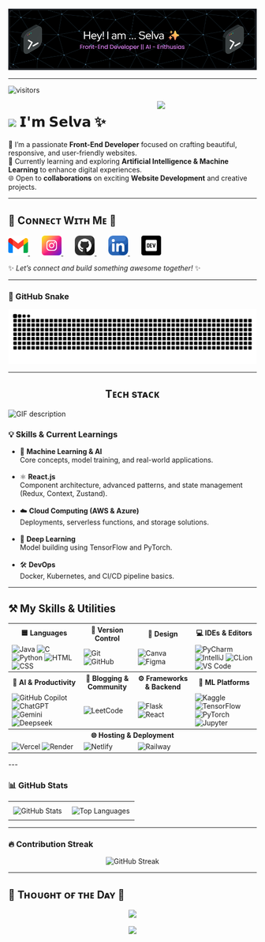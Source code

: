 ![Header](./header.png)

---
![visitors](https://vbr.nathanchung.dev/badge?page_id=selvaganesh19.selagvanesh19&color=00cf00)

<div>
  <img align="right" width="40%" src="https://owlbertsio-resized.s3.amazonaws.com/Popper.psd.full.png">
</div>

# <img src="https://emojis.slackmojis.com/emojis/images/1531849430/4246/blob-sunglasses.gif?1531849430" width="30"/> 𝗜'𝗺 𝗦𝗲𝗹𝘃𝗮 ✨

🎨 I’m a passionate **Front-End Developer** focused on crafting beautiful, responsive, and user-friendly websites.  
🤖 Currently learning and exploring **Artificial Intelligence & Machine Learning** to enhance digital experiences.  
🌐 Open to **collaborations** on exciting **Website Development** and creative projects. 

---

<h2 align="left">🤝 Cᴏɴɴᴇᴄᴛ Wɪᴛʜ Mᴇ 🤝</h2>

<p align="left">

  <a href="mailto:selvavelayutham395@gmail.com" target="_blank"> 
    <img src="./gmail.png" width="40" height="40" alt="Email" />
  </a>
  &nbsp;&nbsp;&nbsp;&nbsp;&nbsp;

  <a href="https://www.instagram.com/_selvxsh.__" target="_blank"> 
    <img src="./instagram.png" width="40" height="40" alt="Instagram" />
  </a>
  &nbsp;&nbsp;&nbsp;&nbsp;&nbsp;

  <a href="https://github.com/selvaganesh19" target="_blank"> 
    <img src="./github.png" width="40" height="40" alt="GitHub" />
  </a>
  &nbsp;&nbsp;&nbsp;&nbsp;&nbsp;

  <a href="https://www.linkedin.com/in/selvaganesh-velayutham-025bb1284" target="_blank">
    <img src="./linkedin.png" width="40" height="40" alt="LinkedIn" />
  </a>
  &nbsp;&nbsp;&nbsp;&nbsp;&nbsp;

  <a href="https://selvaganesh19.github.io/Portfolio-React/" target="_blank">
    <img src="./dev_to.png" width="40" height="40" alt="Portfolio" />
  </a>

</p>


✨ _Let’s connect and build something awesome together!_ ✨

---

### 🐍 GitHub Snake

<p align="center">
  <img src="https://github.com/Selvaganesh19/Selvaganesh19/blob/output/github-snake.svg" />
</p>

---

<h2 align="center">Tᴇᴄʜ sᴛᴀᴄᴋ</h2> 
<picture>
  <source media="(prefers-color-scheme: dark)" srcset="./Skills_Animation_Dark.gif">
  <source media="(prefers-color-scheme: light)" srcset="./Skills_Animation_White.gif">
  <img align="left" alt="GIF description" src="./Skills_Animation_White.gif">
</picture>
<br />

<h3 align="left">💡 Skills & Current Learnings</h3>

<ul align="left">
  <li>🤖 <strong>Machine Learning & AI</strong><br>Core concepts, model training, and real-world applications.</li><br>

  <li>⚛️ <strong>React.js</strong><br>Component architecture, advanced patterns, and state management (Redux, Context, Zustand).</li><br>

  <li>☁️ <strong>Cloud Computing (AWS & Azure)</strong><br>Deployments, serverless functions, and storage solutions.</li><br>

  <li>🧠 <strong>Deep Learning</strong><br>Model building using TensorFlow and PyTorch.</li><br>

  <li>🛠️ <strong>DevOps</strong><br>Docker, Kubernetes, and CI/CD pipeline basics.</li>
</ul>


---
<h2>⚒️ My Skills & Utilities</h2>

<table style="width:100%; border-collapse: collapse;">
  <!-- Section 1 -->
  <tr>
    <th>🟦 Languages</th>
    <th>🔧 Version Control</th>
    <th>🎨 Design</th>
    <th>💻 IDEs & Editors</th>
  </tr>
  <tr>
    <td>
      <img src="https://iconic-api.onrender.com/dark/java" width="40px" title="Java" />
      <img src="https://iconic-api.onrender.com/dark/c" width="40px" title="C" />
      <img src="https://iconic-api.onrender.com/dark/python" width="40px" title="Python" />
      <img src="https://iconic-api.onrender.com/dark/html" width="40px" title="HTML" />
      <img src="https://iconic-api.onrender.com/dark/css" width="40px" title="CSS" />
    </td>
    <td>
      <img src="https://iconic-api.onrender.com/dark/git" width="40px" title="Git" />
      <img src="https://iconic-api.onrender.com/dark/github" width="40px" title="GitHub" />
    </td>
    <td>
      <img src="https://iconic-api.onrender.com/dark/canva" width="40px" title="Canva" />
      <img src="https://iconic-api.onrender.com/dark/figma" width="40px" title="Figma" />
    </td>
    <td>
      <img src="https://iconic-api.onrender.com/dark/pycharm" width="40px" title="PyCharm" />
      <img src="https://iconic-api.onrender.com/dark/intellij" width="40px" title="IntelliJ" />
      <img src="https://iconic-api.onrender.com/dark/clion" width="40px" title="CLion" />
      <img src="https://iconic-api.onrender.com/dark/vscode" width="40px" title="VS Code" />
    </td>
  </tr>

  <!-- Section 2 -->
  <tr>
    <th>🤖 AI & Productivity</th>
    <th>📝 Blogging & Community</th>
    <th>⚙️ Frameworks & Backend</th>
    <th>🧠 ML Platforms</th>
  </tr>
  <tr>
    <td>
      <img src="https://iconic-api.onrender.com/dark/github" width="40px" title="GitHub Copilot" />
      <img src="https://iconic-api.onrender.com/dark/chatgpt" width="40px" title="ChatGPT" />
      <img src="https://iconic-api.onrender.com/dark/gemini" width="40px" title="Gemini" />
      <img src="https://iconic-api.onrender.com/dark/deepseek" width="40px" title="Deepseek" />
    </td>
    <td>
      <img src="https://iconic-api.onrender.com/dark/leetcode" width="40px" title="LeetCode" />
    </td>
    <td>
      <img src="https://iconic-api.onrender.com/dark/flask" width="40px" title="Flask" />
      <img src="https://iconic-api.onrender.com/dark/react" width="40px" title="React" />
    </td>
    <td>
      <img src="https://cdn.jsdelivr.net/gh/devicons/devicon/icons/kaggle/kaggle-original.svg" width="40px" title="Kaggle" />
      <img src="https://iconic-api.onrender.com/dark/tensorflow" width="40px" title="TensorFlow" />
      <img src="https://iconic-api.onrender.com/dark/pytorch" width="40px" title="PyTorch" />
      <img src="https://iconic-api.onrender.com/dark/jupyter" width="40px" title="Jupyter" />
    </td>
  </tr>

  <!-- Section 3 -->
  <tr>
    <th colspan="4">🌐 Hosting & Deployment</th>
  </tr>
  <tr>
    <td>
      <img src="https://iconic-api.onrender.com/dark/vercel" width="40px" title="Vercel" />
      <img src="https://iconic-api.onrender.com/dark/render" width="40px" title="Render" />
    </td>
    <td>
      <img src="https://iconic-api.onrender.com/dark/netlify" width="40px" title="Netlify" />
    </td>
    <td>
      <img src="https://cdn.jsdelivr.net/gh/devicons/devicon/icons/railway/railway-original.svg" width="40px" title="Railway" />
    </td>
    <td></td>
  </tr>
</table>
---

### 📊 GitHub Stats

<div align="center">

  <table>
    <tr>
      <td style="padding: 10px;">
        <img src="https://github-readme-stats.vercel.app/api?username=selvaganesh19&theme=dark&hide_border=false&include_all_commits=false&count_private=false" alt="GitHub Stats" />
      </td>
      <td style="padding: 10px;">
        <img src="https://github-readme-stats.vercel.app/api/top-langs/?username=selvaganesh19&theme=dark&hide_border=false&layout=compact" alt="Top Languages" />
      </td>
    </tr>
  </table>

</div>

---

### 🔥 Contribution Streak

<p align="center">
  <img src="https://nirzak-streak-stats.vercel.app/?user=selvaganesh19&theme=dark&hide_border=false" alt="GitHub Streak" />
</p>


---

<!--Dynamic Quote card updates everyday at 12 PM--> 
<h2 align="left">🌟 Tʜᴏᴜɢʜᴛ ᴏғ ᴛʜᴇ Dᴀʏ 🌟</h2>

<!--STARTS_HERE_QUOTE_CARD-->
<p align="center">
    <img src="https://readme-daily-quotes.vercel.app/api?author=Albus%20Dumbledore&quote=It%20is%20important%20to%20fight%20and%20fight%20again%2C%20and%20keep%20fighting%2C%20for%20only%20then%20can%20evil%20be%20kept%20at%20bay%20though%20never%20quite%20eradicated.&theme=dark&bg_color=220a28&author_color=ffeb95&accent_color=c56a90">
</p>
<!--ENDS_HERE_QUOTE_CARD-->

<p align="center">
  <img src="https://capsule-render.vercel.app/api?type=waving&color=gradient&height=65&section=footer"/>
</p>

